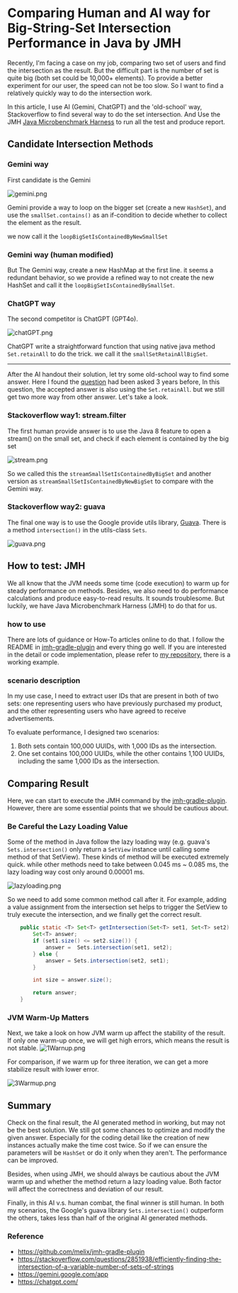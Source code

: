 # Comparing Human and AI way for Big-String-Set Intersection Performance in Java by JMH

Recently, I'm facing a case on my job, comparing two set of users and find the intersection as the result. But the difficult part is the number of set is quite big (both set could be 10,000+ elements). To provide a better experiment for our user, the speed can not be too slow. So I want to find a relatively quickly way to do the intersection work. 

In this article, I use AI (Gemini, ChatGPT) and the 'old-school' way, Stackoverflow to find several way to do the set intersection. And Use the JMH [Java Microbenchmark Harness](https://github.com/openjdk/jmh) to run all the test and produce report.

## Candidate Intersection Methods

### Gemini way

First candidate is the Gemini 

![gemini.png](resources/BigSetIntersec/gemini.png)

Gemini provide a way to loop on the bigger set (create a new `HashSet`), and use the `smallSet.contains()` as an if-condition to decide whether to collect the element as the result.

we now call it the `loopBigSetIsContainedByNewSmallSet`

### Gemini way (human modified)

But The Gemini way, create a new HashMap at the first line. it seems a redundant behavior, so we provide a refined way to not create the new HashSet and call it the `loopBigSetIsContainedBySmallSet`.

### ChatGPT way

The second competitor is ChatGPT (GPT4o).

![chatGPT.png](resources/BigSetIntersec/chatGPT.png)

ChatGPT write a straightforward function that using native java method `Set.retainAll` to do the trick. we call it the `smallSetRetainAllBigSet`.

---

After the AI handout their solution, let try some old-school way to find some answer. Here I found the [question](https://stackoverflow.com/questions/2851938/efficiently-finding-the-intersection-of-a-variable-number-of-sets-of-strings) had been asked 3 years before, In this question, the accepted answer is also using the `Set.retainAll`. but we still get two more way from other answer. Let's take a look.

### Stackoverflow way1: stream.filter

The first human provide answer is to use the Java 8 feature to open a stream() on the small set, and check if each element is contained by the big set 

![stream.png](resources/BigSetIntersec/stream.png)

So we called this the `streamSmallSetIsContainedByBigSet` and another version as `streamSmallSetIsContainedByNewBigSet` to compare with the Gemini way.

### Stackoverflow way2: guava

The final one way is to use the Google provide utils library, [Guava](https://github.com/google/guava). There is a method `intersection()` in the utils-class `Sets`. 

![guava.png](resources/BigSetIntersec/guava.png)

## How to test: JMH

We all know that the JVM needs some time (code execution) to warm up for steady performance on methods. Besides, we also need to do performance calculations and produce easy-to-read results. It sounds troublesome. But luckily, we have Java Microbenchmark Harness (JMH) to do that for us.

### how to use

There are lots of guidance or How-To articles online to do that. I follow the README in [jmh-gradle-plugin](https://github.com/melix/jmh-gradle-plugin) and every thing go well. If you are interested in the detail or code implementation, please refer to [my repository](https://github.com/NoahHsu/performance-benchmark/tree/main/src/jmh/java/org/example/bigset/intersacation), there is a working example.

### scenario description

In my use case, I need to extract user IDs that are present in both of two sets: one representing users who have previously purchased my product, and the other representing users who have agreed to receive advertisements.

To evaluate performance, I designed two scenarios:

1. Both sets contain 100,000 UUIDs, with 1,000 IDs as the intersection.
2. One set contains 100,000 UUIDs, while the other contains 1,100 UUIDs, including the same 1,000 IDs as the intersection. 

## Comparing Result

Here, we can start to execute the JMH command by the [jmh-gradle-plugin](https://github.com/melix/jmh-gradle-plugin). However, there are some essential points that we should be cautious about.

### Be Careful the Lazy Loading Value

Some of the method in Java follow the lazy loading way (e.g. guava's `Sets.intersection()` only return a `SetView` instance until calling some method of that SetView). These kinds of method will be executed extremely quick. while other methods need to take between 0.045 ms ~ 0.085 ms, the lazy loading way cost only around 0.00001 ms.

![lazyloading.png](resources/BigSetIntersec/lazyloading.png)

So we need to add some common method call after it. For example, adding a value assignment from the intersection set helps to trigger the SetView to truly execute the intersection, and we finally get the correct result.

```java
    public static <T> Set<T> getIntersection(Set<T> set1, Set<T> set2) {
        Set<T> answer;
        if (set1.size() <= set2.size()) {
            answer =  Sets.intersection(set1, set2);
        } else {
            answer = Sets.intersection(set2, set1);
        }

        int size = answer.size();

        return answer;
    }
```

### JVM Warm-Up Matters

Next, we take a look on how JVM warm up affect the stability of the result. If only one warm-up once, we will get high errors, which means the result is not stable.
![1Warnup.png](resources/BigSetIntersec/1Warmup.png)

For comparison, if we warm up for three iteration, we can get a more stabilize result with lower error.

![3Warmup.png](resources/BigSetIntersec/3Warmup.png)

## Summary

Check on the final result, the AI generated method in working, but may not be the best solution. We still got some chances to optimize and modify the given answer. Especially for the coding detail like the creation of new instances actually make the time cost twice. So if we can ensure the parameters will be `HashSet` or do it only when they aren't. The performance can be improved. 

Besides, when using JMH, we should always be cautious about the JVM warm up and whether the method return a lazy loading value. Both factor will affect the correctness and deviation of our result.

Finally, in this AI v.s. human combat, the final winner is still human. In both my scenarios, the Google's guava library `Sets.intersection()` outperform the others, takes less than half of the original AI generated methods. 

### Reference

- https://github.com/melix/jmh-gradle-plugin
- https://stackoverflow.com/questions/2851938/efficiently-finding-the-intersection-of-a-variable-number-of-sets-of-strings
- https://gemini.google.com/app
- https://chatgpt.com/